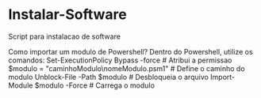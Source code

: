 # Instalar-Software
Script para instalacao de software

Como importar um modulo de Powershell? 
Dentro do Powershell, utilize os comandos: 
Set-ExecutionPolicy Bypass -force # Atribui a permissao
$modulo = "caminhoModulo\nomeModulo.psm1" # Define o caminho do modulo
Unblock-File -Path $modulo # Desbloqueia o arquivo
Import-Module $modulo -Force # Carrega o modulo
